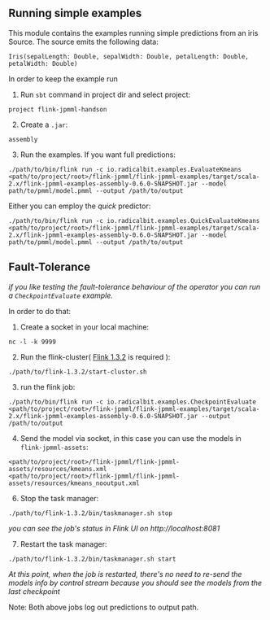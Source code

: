 ## Running simple examples
This module contains the examples running simple predictions from an iris Source.
The source emits the following data: 
```
Iris(sepalLength: Double, sepalWidth: Double, petalLength: Double, petalWidth: Double)
```
In order to keep the example run

1) Run `sbt` command in project dir and select project:
```
project flink-jpmml-handson
```

2) Create a `.jar`:
```
assembly
``` 

3) Run the examples. If you want full predictions:
```
./path/to/bin/flink run -c io.radicalbit.examples.EvaluateKmeans <path/to/project/root>/flink-jpmml/flink-jpmml-examples/target/scala-2.x/flink-jpmml-examples-assembly-0.6.0-SNAPSHOT.jar --model path/to/pmml/model.pmml --output /path/to/output
```
Either you can employ the _quick_ predictor:
```
./path/to/bin/flink run -c io.radicalbit.examples.QuickEvaluateKmeans <path/to/project/root>/flink-jpmml/flink-jpmml-examples/target/scala-2.x/flink-jpmml-examples-assembly-0.6.0-SNAPSHOT.jar --model path/to/pmml/model.pmml --output /path/to/output
```

## Fault-Tolerance

_if you like testing the fault-tolerance behaviour of the operator you can run a `CheckpointEvaluate` example._

In order to do that: 

1) Create a socket in your local machine:
```
nc -l -k 9999
```

2) Run the flink-cluster( [Flink 1.3.2](http://flink.apache.org/downloads.html#binaries) is required ):
```
./path/to/flink-1.3.2/start-cluster.sh
```

3) run the flink job:
```
./path/to/bin/flink run -c io.radicalbit.examples.CheckpointEvaluate <path/to/project/root>/flink-jpmml/flink-jpmml-examples/target/scala-2.x/flink-jpmml-examples-assembly-0.6.0-SNAPSHOT.jar --output /path/to/output
```

4) Send the model via socket, in this case you can use the models in `flink-jpmml-assets`:
```
<path/to/project/root>/flink-jpmml/flink-jpmml-assets/resources/kmeans.xml
<path/to/project/root>/flink-jpmml/flink-jpmml-assets/resources/kmeans_nooutput.xml

```

6) Stop the task manager: 
```
./path/to/flink-1.3.2/bin/taskmanager.sh stop
```
_you can see the job's status in Flink UI on http://localhost:8081_


7) Restart the task manager:
```
./path/to/flink-1.3.2/bin/taskmanager.sh start
```

_At this point, when the job is restarted, there's no need to re-send the models info by control stream because you should see the models from the last checkpoint_ 



Note: Both above jobs log out predictions to output path.